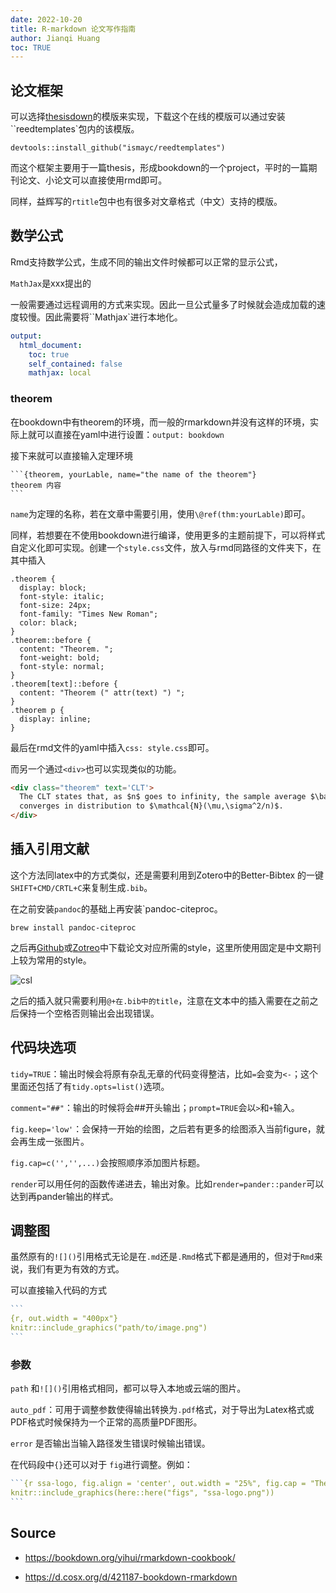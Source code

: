 ```yaml
---
date: 2022-10-20
title: R-markdown 论文写作指南
author: Jianqi Huang
toc: TRUE
---
```


## 论文框架

可以选择[thesisdown](https://github.com/ismayc/thesisdown)的模版来实现，下载这个在线的模版可以通过安装``reedtemplates`包内的该模版。

`devtools::install_github("ismayc/reedtemplates")`

而这个框架主要用于一篇thesis，形成bookdown的一个project，平时的一篇期刊论文、小论文可以直接使用rmd即可。

同样，益辉写的`rtitle`包中也有很多对文章格式（中文）支持的模版。



## 数学公式

Rmd支持数学公式，生成不同的输出文件时候都可以正常的显示公式，

`MathJax`是xxx提出的

一般需要通过远程调用的方式来实现。因此一旦公式量多了时候就会造成加载的速度较慢。因此需要将``Mathjax`进行本地化。

```yaml
output: 
  html_document:
    toc: true
    self_contained: false
    mathjax: local
```

### theorem

在bookdown中有theorem的环境，而一般的rmarkdown并没有这样的环境，实际上就可以直接在yaml中进行设置：`output: bookdown`

接下来就可以直接输入定理环境

````
```{theorem, yourLable, name="the name of the theorem"}
theorem 内容
```
````

`name`为定理的名称，若在文章中需要引用，使用`\@ref(thm:yourLable)`即可。

同样，若想要在不使用bookdown进行编译，使用更多的主题前提下，可以将样式自定义化即可实现。创建一个`style.css`文件，放入与rmd同路径的文件夹下，在其中插入

```
.theorem {
  display: block;
  font-style: italic;
  font-size: 24px;
  font-family: "Times New Roman";
  color: black;
}
.theorem::before {
  content: "Theorem. ";
  font-weight: bold;
  font-style: normal;
}
.theorem[text]::before {
  content: "Theorem (" attr(text) ") ";
}
.theorem p {
  display: inline;
}
```

最后在rmd文件的yaml中插入`css: style.css`即可。

而另一个通过`<div>`也可以实现类似的功能。

```html
<div class="theorem" text='CLT'>
  The CLT states that, as $n$ goes to infinity, the sample average $\bar{X}$
  converges in distribution to $\mathcal{N}(\mu,\sigma^2/n)$.
</div>
```





## 插入引用文献

这个方法同latex中的方式类似，还是需要利用到Zotero中的Better-Bibtex 的一键`SHIFT+CMD/CRTL+C`来复制生成`.bib`。

在之前安装`pandoc`的基础上再安装`pandoc-citeproc。

```
brew install pandoc-citeproc
```

之后再[Github](https://github.com/citation-style-language/styles)或[Zotreo](https://www.zotero.org/styles)中下载论文对应所需的style，这里所使用固定是中文期刊上较为常用的style。

![csl](https://cheinchi.oss-cn-hangzhou.aliyuncs.com/img/Screen%20Shot%202022-10-20%20at%2012.10.10.png)

之后的插入就只需要利用`@+在.bib中的title`，注意在文本中的插入需要在之前之后保持一个空格否则输出会出现错误。



## 代码块选项

`tidy=TRUE`：输出时候会将原有杂乱无章的代码变得整洁，比如`=`会变为`<-`；这个里面还包括了有`tidy.opts=list()`选项。

`comment="##"`：输出的时候将会##开头输出；`prompt=TRUE`会以`>`和`+`输入。

`fig.keep='low'`：会保持一开始的绘图，之后若有更多的绘图添入当前figure，就会再生成一张图片。

`fig.cap=c('','',...)`会按照顺序添加图片标题。

`render`可以用任何的函数传递进去，输出对象。比如`render=pander::pander`可以达到再pander输出的样式。





## 调整图 

虽然原有的`![]()`引用格式无论是在`.md`还是`.Rmd`格式下都是通用的，但对于`Rmd`来说，我们有更为有效的方式。

可以直接输入代码的方式

````R
```
{r, out.width = "400px"} 
knitr::include_graphics("path/to/image.png") 
```
````

### 参数

`path` 和`![]()`引用格式相同，都可以导入本地或云端的图片。

`auto_pdf`：可用于调整参数使得输出转换为`.pdf`格式，对于导出为Latex格式或PDF格式时候保持为一个正常的高质量PDF图形。

`error` 是否输出当输入路径发生错误时候输出错误。

在代码段中``{}``还可以对于 `fig`进行调整。例如：

````R
```{r ssa-logo, fig.align = 'center', out.width = "25%", fig.cap = "The new SSA logo, which is actually a scatterplot, which is super neat!"}
knitr::include_graphics(here::here("figs", "ssa-logo.png"))
```
````





## Source

- https://bookdown.org/yihui/rmarkdown-cookbook/

- https://d.cosx.org/d/421187-bookdown-rmarkdown
